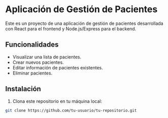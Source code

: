 # Aplicación de Gestión de Pacientes

Este es un proyecto de una aplicación de gestión de pacientes desarrollada con React para el frontend y Node.js/Express para el backend.

## Funcionalidades

- Visualizar una lista de pacientes.
- Crear nuevos pacientes.
- Editar información de pacientes existentes.
- Eliminar pacientes.

## Instalación

1. Clona este repositorio en tu máquina local:

```bash
git clone https://github.com/tu-usuario/tu-repositorio.git
